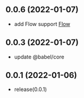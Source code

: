 ## 0.0.6 (2022-01-07)

* add Flow support [Flow](https://flow.org/en/docs/getting-started)

## 0.0.3 (2022-01-07)

* update @babel/core

## 0.0.1 (2022-01-06)

* release(0.0.1)